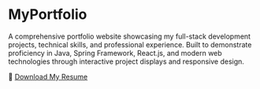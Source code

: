 # MyPortfolio
A comprehensive portfolio website showcasing my full-stack development projects, technical skills, and professional experience. Built to demonstrate proficiency in Java, Spring Framework, React.js, and modern web technologies through interactive project displays and responsive design.

📄 [Download My Resume](https://github.com/sangeethatr970/MyPortfolio/SangeethaTR_resume.pdf)


